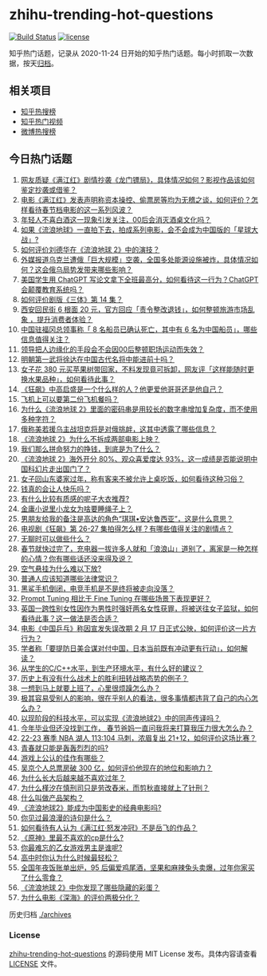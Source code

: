 # zhihu-trending-hot-questions

[![Build Status](https://github.com/justjavac/zhihu-trending-hot-questions/workflows/ci/badge.svg?branch=master)](https://github.com/justjavac/zhihu-trending-hot-questions/actions)
[![license](https://img.shields.io/github/license/justjavac/zhihu-trending-hot-questions)](https://github.com/justjavac/zhihu-trending-hot-questions/blob/master/LICENSE)

知乎热门话题，记录从 2020-11-24
日开始的知乎热门话题。每小时抓取一次数据，按天[归档](./archives)。

## 相关项目

- [知乎热搜榜](https://github.com/justjavac/zhihu-trending-top-search)
- [知乎热门视频](https://github.com/justjavac/zhihu-trending-hot-video)
- [微博热搜榜](https://github.com/justjavac/weibo-trending-hot-search)

## 今日热门话题

<!-- BEGIN -->
<!-- 最后更新时间 Fri Jan 27 2023 03:13:54 GMT+0800 (China Standard Time) -->

1. [网友质疑《满江红》剧情抄袭《龙门镖局》，具体情况如何？影视作品该如何鉴定抄袭或借鉴？](https://www.zhihu.com/question/580632744)
1. [电影《满江红》发表声明称资本操控、偷票房等均为无稽之谈，如何评价？怎样看待春节档电影的这一系列风波？](https://www.zhihu.com/question/580641032)
1. [年轻人不喜白酒这一现象引发关注，00后会消灭酒桌文化吗？](https://www.zhihu.com/question/578288539)
1. [如果《流浪地球》一直拍下去，拍成系列电影，会不会成为中国版的「星球大战」?](https://www.zhihu.com/question/580144475)
1. [如何评价刘德华在《流浪地球 2》中的演技？](https://www.zhihu.com/question/579999384)
1. [外媒报道乌克兰遭俄「巨大规模」空袭，全国多处能源设施被炸，具体情况如何？这会俄乌局势发带来哪些影响？](https://www.zhihu.com/question/580650617)
1. [美国学生用 ChatGPT 写论文拿下全班最高分，如何看待这一行为？ChatGPT 会颠覆教育系统吗？](https://www.zhihu.com/question/580642633)
1. [如何评价剧版《三体》第 14 集？](https://www.zhihu.com/question/580088552)
1. [西安回民街 6 根面 20 元，官方回应「责令整改退钱」，如何整顿旅游市场乱象 ，提升消费者体验？](https://www.zhihu.com/question/580642792)
1. [中国驻福冈总领事称「 8 名船员已确认死亡，其中有 6 名为中国船员」，哪些信息值得关注？](https://www.zhihu.com/question/580624899)
1. [领导把人边缘化的手段会不会因00后整顿职场运动而失效？](https://www.zhihu.com/question/573763637)
1. [明朝第一武将徐达在中国古代名将中能进前十吗？](https://www.zhihu.com/question/40523319)
1. [女子花 380 元买苹果树带回家，不料发现竟可拆卸，网友评「这样能随时更换水果品种」，如何看待此事？](https://www.zhihu.com/question/579627808)
1. [《狂飙》中高启盛是一个什么样的人？他更爱他哥哥还是他自己？](https://www.zhihu.com/question/580583734)
1. [飞机上可以要第二份飞机餐吗？](https://www.zhihu.com/question/290460008)
1. [为什么《流浪地球 2》里面的密码串是用较长的数字串增加复杂度，而不使用多种字符？](https://www.zhihu.com/question/580233821)
1. [俄称美若援乌主战坦克将是对俄挑衅，这其中透露了哪些信息？](https://www.zhihu.com/question/580501148)
1. [《流浪地球 2》为什么不拆成两部电影上映？](https://www.zhihu.com/question/580596807)
1. [我们那么拼命努力的挣钱，到底是为了什么？](https://www.zhihu.com/question/570195816)
1. [《流浪地球 2》海外开分 80%、观众喜爱度达 93%，这一成绩是否能说明中国科幻片走出国门了？](https://www.zhihu.com/question/580423006)
1. [女子回山东婆家过年，称有客来不被允许上桌吃饭，如何看待这种习俗？](https://www.zhihu.com/question/579775482)
1. [钱真的会让人快乐吗？](https://www.zhihu.com/question/574804182)
1. [有什么比较有质感的呢子大衣推荐?](https://www.zhihu.com/question/64487482)
1. [金庸小说里小龙女为啥要睡绳子上？](https://www.zhihu.com/question/573236106)
1. [男朋友给我的备注是高达的角色“琪琪•安达鲁西亚”，这是什么意思？](https://www.zhihu.com/question/567997977)
1. [电视剧《狂飙》第 26-27 集拍得怎么样？有哪些值得关注的剧情点？](https://www.zhihu.com/question/580647719)
1. [无聊时可以做些什么？](https://www.zhihu.com/question/20416111)
1. [春节就快过完了，充电器一拔许多人就和「浪浪山」道别了，离家是一种怎样的心情？你有哪些话还没来得及说？](https://www.zhihu.com/question/580635994)
1. [空气悬挂为什么难以下放?](https://www.zhihu.com/question/563359052)
1. [普通人应该知道哪些法律常识？](https://www.zhihu.com/question/19844498)
1. [黑鲨手机倒闭，电竞手机是不是终将被走向没落？](https://www.zhihu.com/question/578253153)
1. [Prompt Tuning 相比于 Fine Tuning 在哪些场景下表现更好？](https://www.zhihu.com/question/504324484)
1. [英国一跨性别女性因作为男性时强奸两名女性获罪，将被送往女子监狱，如何看待此事？这一做法是否合适？](https://www.zhihu.com/question/580487434)
1. [电影《中国乒乓》称因宣发失误改期 2 月 17 日正式公映，如何评价这一片方行为？](https://www.zhihu.com/question/580508727)
1. [学者称「要提防日美合谋对付中国，日本当前既有冲动更有行动」，如何解读？](https://www.zhihu.com/question/579778614)
1. [从学生的C/C++水平，到生产环境水平，有什么好的建议？](https://www.zhihu.com/question/267539869)
1. [历史上有没有什么战术上的胜利扭转战略态势的例子？](https://www.zhihu.com/question/449058555)
1. [一想到马上就要上班了，心里很烦躁怎么办？](https://www.zhihu.com/question/580467347)
1. [极其容易受别人的影响，很在乎别人的看法，很多事情都违背了自己的内心怎么办？](https://www.zhihu.com/question/20004141)
1. [以现阶段的科技水平，可以实现《流浪地球2》中的同声传译吗？](https://www.zhihu.com/question/580189928)
1. [今年毕业但还没找到工作， 春节爸妈一直问我将来打算我压力很大怎么办？](https://www.zhihu.com/question/579004695)
1. [22-23 赛季 NBA 湖人 113:104 马刺，浓眉复出 21+12，如何评价这场比赛？](https://www.zhihu.com/question/580579290)
1. [青春就只能是轰轰烈烈的吗?](https://www.zhihu.com/question/580484552)
1. [游戏上公认的佳作有哪些？](https://www.zhihu.com/question/472469837)
1. [吴京个人总票房破 300 亿，如何评价他现在的地位和影响力？](https://www.zhihu.com/question/580341795)
1. [为什么长大后越来越不喜欢过年？](https://www.zhihu.com/question/572940106)
1. [为什么槿汐在慎刑司只是劳改舂米，而剪秋直接就上了针刑？](https://www.zhihu.com/question/580019575)
1. [什么叫做产品架构？](https://www.zhihu.com/question/20288786)
1. [《流浪地球2》能成为中国影史的经典电影吗?](https://www.zhihu.com/question/580502256)
1. [你见过最浪漫的诗句是什么？](https://www.zhihu.com/question/579046773)
1. [如何看待有人认为《满江红·怒发冲冠》不是岳飞的作品？](https://www.zhihu.com/question/329480755)
1. [《原神》里最不喜欢的cp是什么?](https://www.zhihu.com/question/575055463)
1. [你最难忘的乙女游戏男主是谁呢?](https://www.zhihu.com/question/572110966)
1. [高中时你认为什么时候最轻松？](https://www.zhihu.com/question/578344571)
1. [全国年夜饭账单出炉，95 后偏爱鸡尾酒，坚果和麻辣兔头卖爆，过年你家买了什么零食？](https://www.zhihu.com/question/580431949)
1. [《流浪地球 2》中你发现了哪些隐藏的彩蛋？](https://www.zhihu.com/question/580030998)
1. [为什么电影《深海》的评价两极分化？](https://www.zhihu.com/question/580085646)

<!-- END -->

历史归档 [./archives](./archives)

### License

[zhihu-trending-hot-questions](https://github.com/justjavac/zhihu-trending-hot-questions)
的源码使用 MIT License 发布。具体内容请查看 [LICENSE](./LICENSE) 文件。
